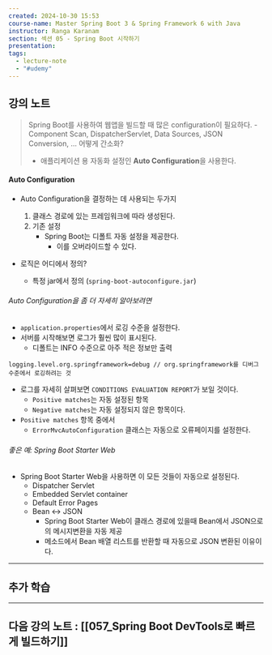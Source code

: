 ```yaml
---
created: 2024-10-30 15:53
course-name: Master Spring Boot 3 & Spring Framework 6 with Java
instructor: Ranga Karanam
section: 섹션 05 - Spring Boot 시작하기
presentation: 
tags:
  - lecture-note
  - "#udemy"
---
```

## 강의 노트
> Spring Boot를 사용하여 웹앱을 빌드할 때 많은 configuration이 필요하다.
	- Component Scan, DispatcherServlet, Data Sources, JSON Conversion, ...
> 어떻게 간소화?
> 	- 애플리케이션 용 자동화 설정인 **Auto Configuration**을 사용한다.
#### Auto Configuration
- Auto Configuration을 결정하는 데 사용되는 두가지
	1. 클래스 경로에 있는 프레임워크에 따라 생성된다.
	2. 기존 설정
		- Spring Boot는 디폴트 자동 설정을 제공한다.
			- 이를 오버라이드할 수 있다.

- 로직은 어디에서 정의?
	- 특정 jar에서 정의 (`spring-boot-autoconfigure.jar`)

###### Auto Configuration을 좀 더 자세히 알아보려면
- `application.properties`에서 로깅 수준을 설정한다.
- 서버를 시작해보면 로그가 훨씬 많이 표시된다.
	- 디폴트는 INFO 수준으로 아주 적은 정보만 출력
```properties
logging.level.org.springframework=debug // org.springframework를 디버그 수준에서 로깅하려는 것
```
- 로그를 자세히 살펴보면 `CONDITIONS EVALUATION REPORT`가 보일 것이다.
	- `Positive matches`는 자동 설정된 항목
	- `Negative matches`는 자동 설정되지 않은 항목이다.
- `Positive matches` 항목 중에서
	- `ErrorMvcAutoConfiguration` 클래스는 자동으로 오류페이지를 설정한다.

###### 좋은 예: Spring Boot Starter Web
- Spring Boot Starter Web을 사용하면 이 모든 것들이 자동으로 설정된다.
	- Dispatcher Servlet 
	- Embedded Servlet container 
	- Default Error Pages
	- Bean <-> JSON 
		- Spring Boot Starter Web이 클래스 경로에 있을때 Bean에서 JSON으로의 메시지변환을 자동 제공
		- 메소드에서 Bean 배열 리스트를 반환할 때 자동으로 JSON 변환된 이유이다.


> 
---
## 추가 학습


---
## 다음 강의 노트 : [[057_Spring Boot DevTools로 빠르게 빌드하기]]
